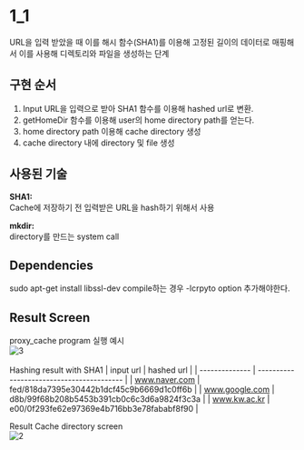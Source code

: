 # 1_1

URL을 입력 받았을 때 이를 해시 함수(SHA1)를 이용해 고정된 길이의 데이터로 매핑해서 이를 사용해
디렉토리와 파일을 생성하는 단계

## 구현 순서
1. Input URL을 입력으로 받아 SHA1 함수를 이용해 hashed url로 변환.
2. getHomeDir 함수를 이용해 user의 home directory path를 얻는다.
3. home directory path 이용해 cache directory 생성
4. cache directory 내에 directory 및 file 생성

## 사용된 기술
**SHA1:** <br>
Cache에 저장하기 전 입력받은 URL을 hash하기 위해서 사용

**mkdir:** <br>
directory를 만드는 system call

## Dependencies
sudo apt-get install libssl-dev
compile하는 경우 -lcrpyto option 추가해야한다.

## Result Screen
proxy_cache program 실행 예시  
![3](https://user-images.githubusercontent.com/68600592/176146879-e3f62ba0-821a-4c63-af3a-4a904dc4f596.jpg)  
<br>
Hashing result with SHA1
| input url | hashed url |
| -------------- | ----------------------------------------- |
| www.naver.com  | fed/818da7395e30442b1dcf45c9b6669d1c0ff6b |
| www.google.com | d8b/99f68b208b5453b391cb0c6c3d6a9824f3c3a |
| www.kw.ac.kr   | e00/0f293fe62e97369e4b716bb3e78fababf8f90 |

Result Cache directory screen  
![2](https://user-images.githubusercontent.com/68600592/176144327-b4644d07-88ce-4cc2-ba72-dcae8a4440b6.jpg)<br>

